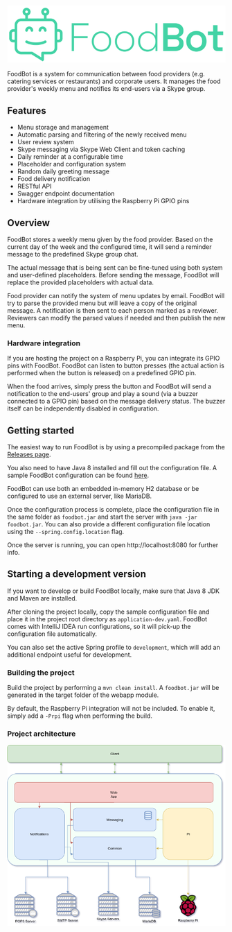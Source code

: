 ![](./resources/images/logo.png)

FoodBot is a system for communication between food providers (e.g. catering services or restaurants) and corporate users.
It manages the food provider's weekly menu and notifies its end-users via a Skype group.  

## Features
* Menu storage and management
* Automatic parsing and filtering of the newly received menu
* User review system
* Skype messaging via Skype Web Client and token caching
* Daily reminder at a configurable time
* Placeholder and configuration system
* Random daily greeting message
* Food delivery notification
* RESTful API
* Swagger endpoint documentation
* Hardware integration by utilising the Raspberry Pi GPIO pins 

## Overview
FoodBot stores a weekly menu given by the food provider. 
Based on the current day of the week and the configured time, it will send a reminder message to the predefined Skype group chat.

The actual message that is being sent can be fine-tuned using both system and user-defined placeholders. 
Before sending the message, FoodBot will replace the provided placeholders with actual data.

Food provider can notify the system of menu updates by email. 
FoodBot will try to parse the provided menu but will leave a copy of the original message.
A notification is then sent to each person marked as a reviewer.
Reviewers can modify the parsed values if needed and then publish the new menu.

### Hardware integration
If you are hosting the project on a Raspberry Pi, you can integrate its GPIO pins with FoodBot.
FoodBot can listen to button presses (the actual action is performed when the button is released) on a predefined GPIO pin.

When the food arrives, simply press the button and FoodBot will send a notification to the end-users' group and play a sound 
(via a buzzer connected to a GPIO pin) based on the message delivery status. The buzzer itself can be independently disabled in configuration.

## Getting started
The easiest way to run FoodBot is by using a precompiled package from the [Releases page](https://github.com/laxsrbija/foodbot/releases).

You also need to have Java 8 installed and fill out the configuration file. 
A sample FoodBot configuration can be found [here](https://github.com/laxsrbija/foodbot/blob/master/foodbot-webapp/src/main/resources/application.yaml).

FoodBot can use both an embedded in-memory H2 database or be configured to use an external server, like MariaDB.

Once the configuration process is complete, place the configuration file in the same folder as `foodbot.jar` 
and start the server with `java -jar foodbot.jar`. 
You can also provide a different configuration file location using the `--spring.config.location` flag.

Once the server is running, you can open http://localhost:8080 for further info.

## Starting a development version
If you want to develop or build FoodBot locally, make sure that Java 8 JDK and Maven are installed.

After cloning the project locally, copy the sample configuration file and place it in the project root directory as `application-dev.yaml`.
FoodBot comes with IntelliJ IDEA run configurations, so it will pick-up the configuration file automatically.

You can also set the active Spring profile to `development`, which will add an additional endpoint useful for development.

### Building the project
Build the project by performing a `mvn clean install`. 
A `foodbot.jar` will be generated in the target folder of the webapp module.

By default, the Raspberry Pi integration will not be included. 
To enable it, simply add a `-Prpi` flag when performing the build.

### Project architecture
![](./resources/images/diagram.png)
